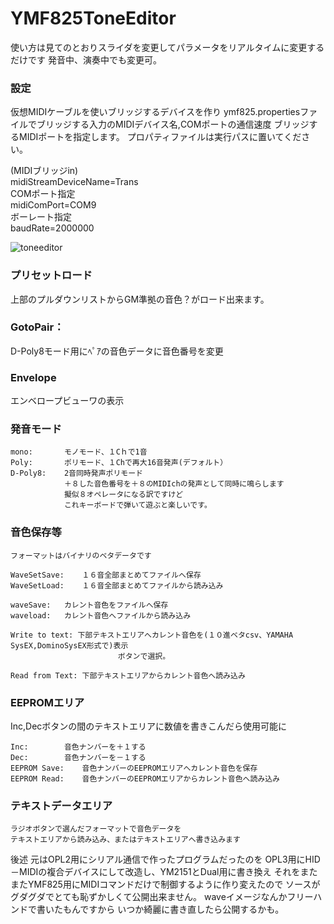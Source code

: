 #   YMF825ToneEditor



使い方は見てのとおりスライダを変更してパラメータをリアルタイムに変更するだけです
発音中、演奏中でも変更可。

### 設定

仮想MIDIケーブルを使いブリッジするデバイスを作り
ymf825.propertiesファイルでブリッジする入力のMIDIデバイス名,COMポートの通信速度
ブリッジするMIDIポートを指定します。
プロパティファイルは実行パスに置いてください。


(MIDIブリッジin)  
	midiStreamDeviceName=Trans  
COMポート指定  
	midiComPort=COM9  
ボーレート指定  
	baudRate=2000000    


![toneeditor](https://user-images.githubusercontent.com/28349102/40658976-db803bde-6387-11e8-97c6-a3d419bd29db.jpg)
### プリセットロード

上部のプルダウンリストからGM準拠の音色？がロード出来ます。

### 	GotoPair：
D-Poly8モード用にﾍﾟｱの音色データに音色番号を変更

### Envelope
エンベロープビューワの表示

### 発音モード
	mono:		モノモード、１Cｈで1音
	Poly:		ポリモード、１Chで再大16音発声(デフォルト）  
	D-Poly8:	2音同時発声ポリモード
				＋８した音色番号を＋８のMIDIchの発声として同時に鳴らします  
				擬似８オペレータになる訳ですけど  
				これキーボードで弾いて遊ぶと楽しいです。  



### 音色保存等
	フォーマットはバイナリのベタデータです

	WaveSetSave:	１６音全部まとめてファイルへ保存
	WaveSetLoad:	１６音全部まとめてファイルから読み込み

	waveSave:	カレント音色をファイルへ保存
	waveload:	カレント音色へファイルから読み込み

	Write to text: 下部テキストエリアへカレント音色を(１０進ベタcsv、YAMAHA SysEX,DominoSysEX形式で)表示
							ボタンで選択。

	Read from Text: 下部テキストエリアからカレント音色へ読み込み

### EEPROMエリア
Inc,Decボタンの間のテキストエリアに数値を書きこんだら使用可能に

	Inc:		音色ナンバーを＋１する
	Dec:		音色ナンバーを－１する
	EEPROM Save:	音色ナンバーのEEPROMエリアへカレント音色を保存
	EEPROM Read:	音色ナンバーのEEPROMエリアからカレント音色へ読み込み

### テキストデータエリア
	ラジオボタンで選んだフォーマットで音色データを
    テキストエリアから読み込み、またはテキストエリアへ書き込みます

後述
元はOPL2用にシリアル通信で作ったプログラムだったのを
OPL3用にHID－MIDIの複合デバイスにして改造し、YM2151とDual用に書き換え
それをまたまたYMF825用にMIDIコマンドだけで制御するように作り変えたので
ソースがグダグダでとても恥ずかしくて公開出来ません。
waveイメージなんかフリーハンドで書いたもんですから
いつか綺麗に書き直したら公開するかも。
